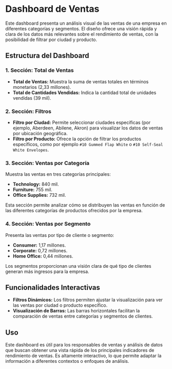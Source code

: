 
# Dashboard de Ventas

Este dashboard presenta un análisis visual de las ventas de una empresa en diferentes categorías y segmentos. El diseño ofrece una visión rápida y clara de los datos más relevantes sobre el rendimiento de ventas, con la posibilidad de filtrar por ciudad y producto.

## Estructura del Dashboard

### 1. **Sección: Total de Ventas**
   - **Total de Ventas:** Muestra la suma de ventas totales en términos monetarios (2,33 millones).
   - **Total de Cantidades Vendidas:** Indica la cantidad total de unidades vendidas (39 mil).

### 2. **Sección: Filtros**
   - **Filtro por Ciudad:** Permite seleccionar ciudades específicas (por ejemplo, Aberdeen, Abilene, Akron) para visualizar los datos de ventas por ubicación geográfica.
   - **Filtro por Producto:** Ofrece la opción de filtrar los productos específicos, como por ejemplo `#10 Gummed Flap White` o `#10 Self-Seal White Envelopes`.

### 3. **Sección: Ventas por Categoría**
   Muestra las ventas en tres categorías principales:
   - **Technology:** 840 mil.
   - **Furniture:** 755 mil.
   - **Office Supplies:** 732 mil.

   Esta sección permite analizar cómo se distribuyen las ventas en función de las diferentes categorías de productos ofrecidos por la empresa.

### 4. **Sección: Ventas por Segmento**
   Presenta las ventas por tipo de cliente o segmento:
   - **Consumer:** 1,17 millones.
   - **Corporate:** 0,72 millones.
   - **Home Office:** 0,44 millones.

   Los segmentos proporcionan una visión clara de qué tipo de clientes generan más ingresos para la empresa.

## Funcionalidades Interactivas

- **Filtros Dinámicos:** Los filtros permiten ajustar la visualización para ver las ventas por ciudad o producto específico.
- **Visualización de Barras:** Las barras horizontales facilitan la comparación de ventas entre categorías y segmentos de clientes.

## Uso

Este dashboard es útil para los responsables de ventas y análisis de datos que buscan obtener una vista rápida de los principales indicadores de rendimiento de ventas. Es altamente interactivo, lo que permite adaptar la información a diferentes contextos o enfoques de análisis.
